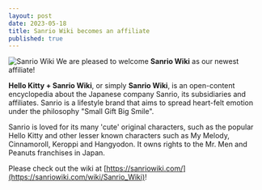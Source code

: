 ```yaml
---
layout: post
date: 2023-05-18
title: Sanrio Wiki becomes an affiliate
published: true
---
```

![Sanrio Wiki]({{site.baseurl}}/images/sanriowiki.png)
We are pleased to welcome **Sanrio Wiki** as our newest affiliate!

**Hello Kitty + Sanrio Wiki**, or simply **Sanrio Wiki**, is an open-content encyclopedia about the Japanese company Sanrio, its subsidiaries and affiliates. Sanrio is a lifestyle brand that aims to spread heart-felt emotion under the philosophy "Small Gift Big Smile".

Sanrio is loved for its many 'cute' original characters, such as the popular Hello Kitty and other lesser known characters such as My Melody, Cinnamoroll, Keroppi and Hangyodon. It owns rights to the Mr. Men and Peanuts franchises in Japan.

Please check out the wiki at [https://sanriowiki.com/](https://sanriowiki.com/wiki/Sanrio_Wiki)!
